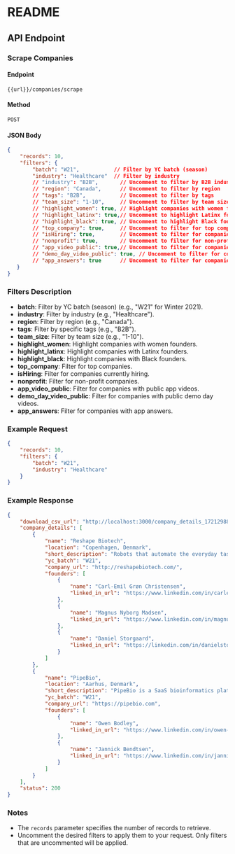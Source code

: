 
# README

## API Endpoint

### Scrape Companies

#### Endpoint
`{{url}}/companies/scrape`

#### Method
`POST`

#### JSON Body
```json
{   
    "records": 10,
    "filters": {
        "batch": "W21",           // Filter by YC batch (season)
        "industry": "Healthcare"  // Filter by industry
        // "industry": "B2B",       // Uncomment to filter by B2B industry
        // "region": "Canada",      // Uncomment to filter by region
        // "tags": "B2B",           // Uncomment to filter by tags
        // "team_size": "1-10",     // Uncomment to filter by team size
        // "highlight_women": true, // Highlight companies with women founders
        // "highlight_latinx": true,// Uncomment to highlight Latinx founders
        // "highlight_black": true, // Uncomment to highlight Black founders
        // "top_company": true,     // Uncomment to filter for top companies
        // "isHiring": true,        // Uncomment to filter for companies hiring
        // "nonprofit": true,       // Uncomment to filter for non-profit companies
        // "app_video_public": true,// Uncomment to filter for companies with public app videos
        // "demo_day_video_public": true, // Uncomment to filter for companies with public demo day videos
        // "app_answers": true      // Uncomment to filter for companies with app answers
   }
}
```

### Filters Description

- **batch**: Filter by YC batch (season) (e.g., "W21" for Winter 2021).
- **industry**: Filter by industry (e.g., "Healthcare").
- **region**: Filter by region (e.g., "Canada").
- **tags**: Filter by specific tags (e.g., "B2B").
- **team_size**: Filter by team size (e.g., "1-10").
- **highlight_women**: Highlight companies with women founders.
- **highlight_latinx**: Highlight companies with Latinx founders.
- **highlight_black**: Highlight companies with Black founders.
- **top_company**: Filter for top companies.
- **isHiring**: Filter for companies currently hiring.
- **nonprofit**: Filter for non-profit companies.
- **app_video_public**: Filter for companies with public app videos.
- **demo_day_video_public**: Filter for companies with public demo day videos.
- **app_answers**: Filter for companies with app answers.

### Example Request

```json
{   
    "records": 10,
    "filters": {
        "batch": "W21",
        "industry": "Healthcare"
    }
}
```

### Example Response

```json
{
    "download_csv_url": "http://localhost:3000/company_details_1721298805.csv",
    "company_details": [
        {
            "name": "Reshape Biotech",
            "location": "Copenhagen, Denmark",
            "short_description": "Robots that automate the everyday tasks of microbiologists.",
            "yc_batch": "W21",
            "company_url": "http://reshapebiotech.com/",
            "founders": [
                {
                    "name": "Carl-Emil Grøn Christensen",
                    "linked_in_url": "https://www.linkedin.com/in/carlemilg/"
                },
                {
                    "name": "Magnus Nyborg Madsen",
                    "linked_in_url": "https://www.linkedin.com/in/magnusnm/"
                },
                {
                    "name": "Daniel Storgaard",
                    "linked_in_url": "https://linkedin.com/in/danielstor"
                }
            ]
        },
        {
            "name": "PipeBio",
            "location": "Aarhus, Denmark",
            "short_description": "PipeBio is a SaaS bioinformatics platform to develop antibody drugs.",
            "yc_batch": "W21",
            "company_url": "https://pipebio.com",
            "founders": [
                {
                    "name": "Owen Bodley",
                    "linked_in_url": "https://www.linkedin.com/in/owen-bodley/"
                },
                {
                    "name": "Jannick Bendtsen",
                    "linked_in_url": "https://www.linkedin.com/in/jannickbendtsen/"
                }
            ]
        }
    ],
    "status": 200
}
```

### Notes
- The `records` parameter specifies the number of records to retrieve.
- Uncomment the desired filters to apply them to your request. Only filters that are uncommented will be applied.